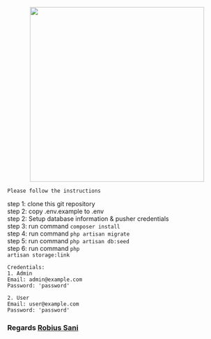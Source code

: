 <p align="center"><a href="https://laravel.com" target="_blank"><img src="https://raw.githubusercontent.com/laravel/art/master/logo-lockup/5%20SVG/2%20CMYK/1%20Full%20Color/laravel-logolockup-cmyk-red.svg" width="400"></a></p>

```
Please follow the instructions
```

step 1: clone this git repository <br>
step 2: copy .env.example to .env <br>
step 2: Setup database information & pusher credentials <br>
step 3: run command <code>composer install</code> <br>
step 4: run command <code>php artisan migrate</code><br>
step 5: run command <code>php artisan db:seed</code> <br>
step 6: run command <code>php artisan storage:link</code><br>

```
Credentials:
1. Admin
Email: admin@example.com
Password: 'password'

2. User
Email: user@example.com
Password: 'password'
```

### Regards **[Robius Sani](https://github.com/Robiussani152)**
